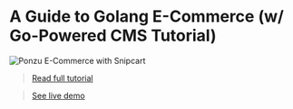 # A Guide to Golang E-Commerce (w/ Go-Powered CMS Tutorial)

![Ponzu E-Commerce with Snipcart](https://snipcart.com/media/203860/go-ecommerce-ponzu-tutorial-1-1.jpg)

> [Read full tutorial](https://snipcart.com/blog/golang-ecommerce-ponzu-cms-demo)

> [See live demo](https://snipcart-ponzu-hugo.netlify.com/)
